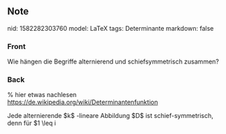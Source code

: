 ## Note
nid: 1582282303760
model: LaTeX
tags: Determinante
markdown: false

### Front
Wie hängen die Begriffe alternierend und schiefsymmetrisch zusammen?

### Back
% hier etwas nachlesen <a href="https://de.wikipedia.org/wiki/Determinantenfunktion">https://de.wikipedia.org/wiki/Determinantenfunktion</a><div>
</div><div>Jede alternierende $k$ -lineare Abbildung $D$ ist schief-symmetrisch, denn für $1 \leq i<j \leq k$ und $v_{1}, \ldots, v_{k} \in V$ gilt
$$
\begin{aligned}
0 &=D\left(v_{1}, \ldots, v_{i}+v_{j}, \ldots, v_{i}+v_{j}, \ldots, v_{k}\right) \\
&=D\left(v_{1}, \ldots, v_{i}, \ldots, v_{i}+v_{j}, \ldots, v_{k}\right)+D\left(v_{1}, \ldots, v_{j}, \ldots, v_{i}+v_{j}, \ldots, v_{k}\right) \\
&=D\left(v_{1}, \ldots, v_{i}, \ldots, v_{i}, \ldots, v_{k}\right)+D\left(v_{1}, \ldots, v_{i}, \ldots, v_{j}, \ldots, v_{k}\right) \\
&+D\left(v_{1}, \ldots, v_{j}, \ldots, v_{i}, \ldots, v_{k}\right)+D\left(v_{1}, \ldots, v_{j}, \ldots, v_{j}, \ldots, v_{k}\right) \\
&=D\left(v_{1}, \ldots, v_{i}, \ldots, v_{j}, \ldots, v_{k}\right)+D\left(v_{1}, \ldots, v_{j}, \ldots, v_{i}, \ldots, v_{k}\right)
\end{aligned}
$$
Ist umgekehrt $D$ eine schief-symmetrische $k$ -lineare Abbildung und sind $v_{1}, \ldots, v_{k} \in V$ mit $v_{i}=$
$v_{j}$ für $1 \leq i<j \leq k,$ so gilt
$$
2 \cdot D\left(v_{1}, \dots, v_{i}, \dots, v_{j}, \dots, v_{k}\right)=D\left(v_{1}, \dots, v_{i}, \dots, v_{j}, \dots, v_{k}\right)+D\left(v_{1}, \dots, v_{j}, \dots, v_{i}, \dots, v_{k}\right)=0
$$
</div>
